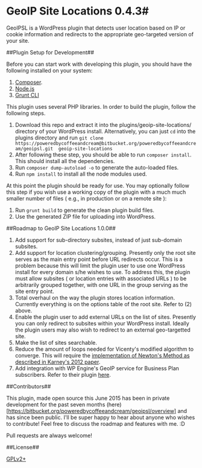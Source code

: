# GeoIP Site Locations 0.4.3#

GeoIPSL is a WordPress plugin that detects user location based on IP or cookie 
information and redirects to the appropriate geo-targeted version of your site.

##Plugin Setup for Development##

Before you can start work with developing this plugin, you should have the 
following installed on your system:

1. [Composer](https://getcomposer.org/).
1. [Node.js](https://nodejs.org/)
1. [Grunt CLI](https://github.com/gruntjs/grunt-cli)

This plugin uses several PHP libraries. In order to build the plugin, follow the 
following steps.

1. Download this repo and extract it into the plugins/geoip-site-locations/ 
directory of your WordPress install. Alternatively, you can just ```cd``` into 
the plugins directory and run ```git clone 
https://poweredbycoffeeandcream@bitbucket.org/poweredbycoffeeandcream/geoipsl.git 
geoip-site-locations```
1. After following these step, you should be able to run ```composer install```. 
This should install all the dependencies.
1. Run ```composer dump-autoload -o``` to generate the auto-loaded files.
1. Run ```npm install``` to install all the node modules used.

At this point the plugin should be ready for use. You may optionally follow this 
step if you wish use a working copy of the plugin with a much much smaller 
number of files ( e.g., in production or on a remote site ):

1. Run ```grunt build``` to generate the clean plugin build files.
2. Use the generated ZIP file for uploading into WordPress.

##Roadmap to GeoIP Site Locations 1.0.0##

1. Add support for sub-directory subsites, instead of just sub-domain subsites.
1. Add support for location clustering/grouping. Presently only the root site 
serves as the main entry point before URL redirects occur. This is a problem 
because this will limit the plugin user to use one WordPress install for every 
domain s/he wishes to use. To address this, the plugin must allow subsites ( or 
location entries with associated URLs ) to be arbitrarily grouped together, with 
one URL in the group serving as the site entry point.
1. Total overhaul on the way the plugin stores location information. Currently 
everything is on the options table of the root site. Refer to (2) above.
1. Enable the plugin user to add external URLs on the list of sites. Presently 
you can only redirect to subsites within your WordPress install. Ideally the 
plugin users may also wish to redirect to an external geo-targetted site.
1. Make the list of sites searchable.
1. Reduce the amount of loops needed for Vicenty's modified algorithm to 
converge. This will require the [implementation of Newton's Method as described 
in Karney's 2012 
paper](http://link.springer.com/content/pdf/10.1007%2Fs00190-012-0578-z).
1. Add integration with WP Engine's GeoIP service for Business Plan subscribers. 
Refer to their plugin [here](https://github.com/wpengine/geoip).

##Contributors##

This plugin, made open source this June 2015 has been in private development for
the past seven months (here)[https://bitbucket.org/poweredbycoffeeandcream/geoipsl/overview]
and has since been public. I'll be super happy to hear about anyone who wishes to
contribute! Feel free to discuss the roadmap and features with me. :D

Pull requests are always welcome!

##License##

[GPLv2+](http://www.gnu.org/licenses/gpl-2.0.html)

